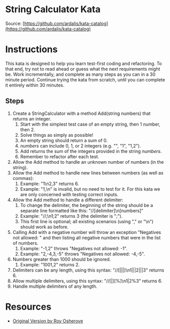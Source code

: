 ﻿String Calculator Kata
============
Source: [https://github.com/ardalis/kata-catalog](https://github.com/ardalis/kata-catalog)

# Instructions #

This kata is designed to help you learn test-first coding and refactoring. To that end, try not to read ahead or guess what the next requirements might be. Work incrementally, and complete as many steps as you can in a 30 minute period. Continue trying the kata from scratch, until you can complete it entirely within 30 minutes.

## Steps ##

1. Create a StringCalculator with a method Add(string numbers) that returns an integer.
    1. Start with the simplest test case of an empty string, then 1 number, then 2.
    2. Solve things as simply as possible!
    3. An empty string should return a sum of 0.
    4. *numbers* can include 0, 1, or 2 integers (e.g. "", "1", "1,2").
    5. Add returns the sum of the integers provided in the string *numbers*.
    6. Remember to refactor after each test.
2. Allow the Add method to handle an unknown number of numbers (in the string).
3. Allow the Add method to handle new lines between numbers (as well as commas):
    1. Example: "1\n2,3" returns 6.
    2. Example: "1,\n" is invalid, but no need to test for it. For this kata we are only concerned with testing correct inputs.
4. Allow the Add method to handle a different delimiter:
    1. To change the delimiter, the beginning of the string should be a separate line formatted like this: "//[delimiter]\n[numbers]"
    2. Example: "//;\n1;2" returns 3 (the delimiter is ";").
    3. This first line is optional; all existing scenarios (using "," or "\n") should work as before.
5. Calling Add with a negative number will throw an exception "Negatives not allowed: " and then listing all negative numbers that were in the list of numbers.
    1. Example: "-1,2" throws "Negatives not allowed: -1".
    2. Example: "2,-4,3,-5" throws "Negatives not allowed: -4,-5".
6. Numbers greater than 1000 should be ignored.
    1. Example: "1001,2" returns 2.
7. Delimiters can be any length, using this syntax: "//[|||]\n1|||2|||3" returns 6.
8. Allow multiple delimiters, using this syntax: "//[|][%]\n1|2%3" returns 6.
9. Handle multiple delimiters of any length.

# Resources #
- [Original Version by Roy Osherove](http://osherove.com/tdd-kata-1/)

